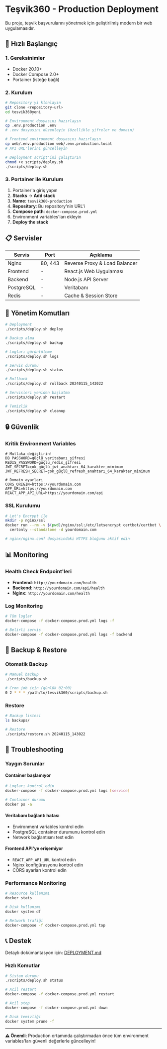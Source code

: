 # Teşvik360 - Production Deployment

Bu proje, teşvik başvurularını yönetmek için geliştirilmiş modern bir web uygulamasıdır.

## 🚀 Hızlı Başlangıç

### 1. Gereksinimler
- Docker 20.10+
- Docker Compose 2.0+
- Portainer (isteğe bağlı)

### 2. Kurulum

```bash
# Repository'yi klonlayın
git clone <repository-url>
cd tesvik360yeni

# Environment dosyasını hazırlayın
cp .env.production .env
# .env dosyasını düzenleyin (özellikle şifreler ve domain)

# Frontend environment dosyasını hazırlayın
cp web/.env.production web/.env.production.local
# API URL'lerini güncelleyin

# Deployment script'ini çalıştırın
chmod +x scripts/deploy.sh
./scripts/deploy.sh
```

### 3. Portainer ile Kurulum

1. Portainer'a giriş yapın
2. **Stacks** → **Add stack**
3. **Name**: `tesvik360-production`
4. **Repository**: Bu repository'nin URL'i
5. **Compose path**: `docker-compose.prod.yml`
6. Environment variables'ları ekleyin
7. **Deploy the stack**

## 📋 Servisler

| Servis | Port | Açıklama |
|--------|------|----------|
| Nginx | 80, 443 | Reverse Proxy & Load Balancer |
| Frontend | - | React.js Web Uygulaması |
| Backend | - | Node.js API Server |
| PostgreSQL | - | Veritabanı |
| Redis | - | Cache & Session Store |

## 🔧 Yönetim Komutları

```bash
# Deployment
./scripts/deploy.sh deploy

# Backup alma
./scripts/deploy.sh backup

# Logları görüntüleme
./scripts/deploy.sh logs

# Servis durumu
./scripts/deploy.sh status

# Rollback
./scripts/deploy.sh rollback 20240115_143022

# Servisleri yeniden başlatma
./scripts/deploy.sh restart

# Temizlik
./scripts/deploy.sh cleanup
```

## 🔒 Güvenlik

### Kritik Environment Variables

```env
# Mutlaka değiştirin!
DB_PASSWORD=güçlü_veritabanı_şifresi
REDIS_PASSWORD=güçlü_redis_şifresi
JWT_SECRET=çok_güçlü_jwt_anahtarı_64_karakter_minimum
JWT_REFRESH_SECRET=çok_güçlü_refresh_anahtarı_64_karakter_minimum

# Domain ayarları
CORS_ORIGIN=https://yourdomain.com
APP_URL=https://yourdomain.com
REACT_APP_API_URL=https://yourdomain.com/api
```

### SSL Kurulumu

```bash
# Let's Encrypt ile
mkdir -p nginx/ssl
docker run --rm -v $(pwd)/nginx/ssl:/etc/letsencrypt certbot/certbot \
  certonly --standalone -d yourdomain.com

# nginx/nginx.conf dosyasındaki HTTPS bloğunu aktif edin
```

## 📊 Monitoring

### Health Check Endpoint'leri
- **Frontend**: `http://yourdomain.com/health`
- **Backend**: `http://yourdomain.com/api/health`
- **Nginx**: `http://yourdomain.com/health`

### Log Monitoring
```bash
# Tüm loglar
docker-compose -f docker-compose.prod.yml logs -f

# Belirli servis
docker-compose -f docker-compose.prod.yml logs -f backend
```

## 💾 Backup & Restore

### Otomatik Backup
```bash
# Manuel backup
./scripts/backup.sh

# Cron job için (günlük 02:00)
0 2 * * * /path/to/tesvik360/scripts/backup.sh
```

### Restore
```bash
# Backup listesi
ls backups/

# Restore
./scripts/restore.sh 20240115_143022
```

## 🚨 Troubleshooting

### Yaygın Sorunlar

#### Container başlamıyor
```bash
# Logları kontrol edin
docker-compose -f docker-compose.prod.yml logs [service]

# Container durumu
docker ps -a
```

#### Veritabanı bağlantı hatası
- Environment variables kontrol edin
- PostgreSQL container durumunu kontrol edin
- Network bağlantısını test edin

#### Frontend API'ye erişemiyor
- `REACT_APP_API_URL` kontrol edin
- Nginx konfigürasyonu kontrol edin
- CORS ayarları kontrol edin

### Performance Monitoring

```bash
# Resource kullanımı
docker stats

# Disk kullanımı
docker system df

# Network trafiği
docker-compose -f docker-compose.prod.yml top
```

## 📞 Destek

Detaylı dokümantasyon için: [DEPLOYMENT.md](./DEPLOYMENT.md)

### Hızlı Komutlar

```bash
# Sistem durumu
./scripts/deploy.sh status

# Acil restart
docker-compose -f docker-compose.prod.yml restart

# Acil stop
docker-compose -f docker-compose.prod.yml down

# Disk temizliği
docker system prune -f
```

---

**⚠️ Önemli**: Production ortamında çalıştırmadan önce tüm environment variables'ları güvenli değerlerle güncelleyin!